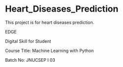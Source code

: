 # Heart_Diseases_Prediction

This project is for heart diseases prediction.

EDGE

Digital Skill for Student

Course Title: Machine Learning with Python

Batch No: JNUCSEP I 03
